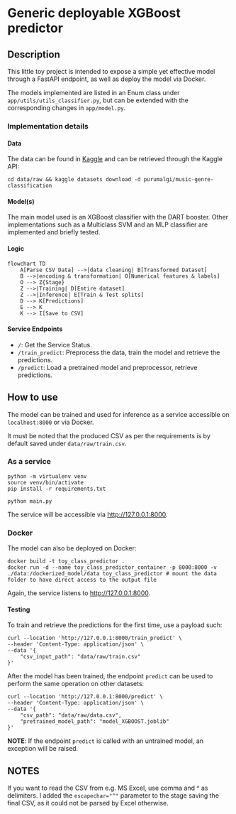 # Generic deployable XGBoost predictor

## Description

This little toy project is intended to expose a simple yet effective
model through a FastAPI endpoint, as well as deploy the model via Docker.

The models implemented are listed in an Enum class under `app/utils/utils_classifier.py`,
but can be extended with the corresponding changes in `app/model.py`.

### Implementation details

#### Data

The data can be found in [Kaggle](https://www.kaggle.com/datasets/purumalgi/music-genre-classification/data)
and can be retrieved through the Kaggle API:
```shell
cd data/raw && kaggle datasets download -d purumalgi/music-genre-classification
```

#### Model(s)
The main model used is an XGBoost classifier with the DART booster. Other 
implementations such as a Multiclass SVM and an MLP classifier are implemented
and briefly tested. 

#### Logic

```mermaid
flowchart TD
    A[Parse CSV Data] -->|data cleaning| B[Transformed Dataset]
    B -->|encoding & transformation| O[Numerical features & labels]
    O --> Z{Stage}
    Z -->|Training| D[Entire dataset]
    Z -->|Inference| E[Train & Test splits]
    D --> K[Predictions]
    E --> K
    K --> I[Save to CSV] 
```

#### Service Endpoints
* `/`: Get the Service Status.
* `/train_predict`: Preprocess the data, train the model and retrieve the predictions.
* `/predict`: Load a pretrained model and preprocessor, retrieve predictions.

## How to use
The model can be trained and used for inference as a service accessible on `localhost:8000` or
via Docker.

It must be noted that the produced CSV as per the requirements is by default 
saved under `data/raw/train.csv`.


### As a service
```shell
python -m virtualenv venv
source venv/bin/activate
pip install -r requirements.txt

python main.py
```
The service will be accessible via http://127.0.0.1:8000.
### Docker
The model can also be deployed on Docker:

```shell
docker build -t toy_class_predictor .
docker run -d --name toy_class_predictor_container -p 8000:8000 -v ./data:/dockerized_model/data toy_class_predictor # mount the data folder to have direct access to the output file
```

Again, the service listens to http://127.0.0.1:8000.

#### Testing

To train and retrieve the predictions for the first time, use a payload such:
```shell
curl --location 'http://127.0.0.1:8000/train_predict' \
--header 'Content-Type: application/json' \
--data '{
    "csv_input_path": "data/raw/train.csv"
}'
```

After the model has been trained, the endpoint `predict` can be used to perform the same operation
on other datasets:
```shell
curl --location 'http://127.0.0.1:8000/predict' \
--header 'Content-Type: application/json' \
--data '{
    "csv_path": "data/raw/data.csv",
    "pretrained_model_path": "model_XGBOOST.joblib"
}'
```

**NOTE**: If the endpoint `predict` is called with an untrained model, an exception will be raised.

## NOTES
If you want to read the CSV from e.g. MS Excel, use comma and ^ as delimiters.
I added the `escapechar="^"` parameter to the stage saving the final CSV, as it
could not be parsed by Excel otherwise.
